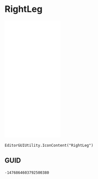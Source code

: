 # RightLeg
![](/img/RightLeg.png)

``` CSharp
EditorGUIUtility.IconContent("RightLeg")
```
## GUID
```
-1476864603792500380
```
